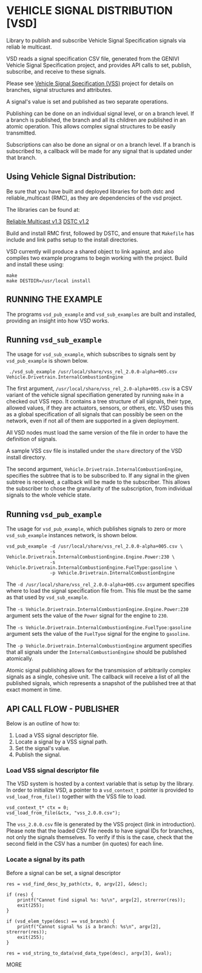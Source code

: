 # VEHICLE SIGNAL DISTRIBUTION [VSD]
Library to publish and subscribe Vehicle Signal Specification signals
via reliab le multicast.


VSD reads a signal specification CSV file, generated from the GENIVI
Vehicle Signal Specification project, and provides API calls to
set, publish, subscribe, and receive to these signals.

Please see [Vehicle Signal Specification (VSS)](https://github.com/GENIVI/vehicle_signal_specification)
project for details on branches, signal structures and attributes.

A signal\'s value is set and published as two separate operations.

Publishing can be done on an individual signal level, or on a branch
level. If a branch is published, the branch and all its children are
published in an atomic operation. This allows complex signal
structures to be easily transmitted.

Subscriptions can also be done an signal or on a branch level. If a
branch is subscribed to, a callback will be made for any signal that
is updated under that branch.

## Using Vehicle Signal Distribution:
Be sure that you have built and deployed libraries for both dstc and
reliable_multicast (RMC), as they are dependencies of the vsd project.

The libraries can be found at:

[Reliable Multicast v1.3](https://github.com/PDXostc/reliable_multicast/releases/tag/v1.3)
[DSTC v1.2](https://github.com/PDXostc/dstc/releases/tag/v1.2)


Build and install RMC first, followed by DSTC, and ensure that
`Makefile` has include and link paths setup to the install
directories.

VSD currently will produce a shared object to link against, and also
compiles two example programs to begin working with the project. Build
and install these using:

    make
    make DESTDIR=/usr/local install

## RUNNING THE EXAMPLE
The programs `vsd_pub_example` and `vsd_sub_examples` are built and
installed, providing an insight into how VSD works.

## Running `vsd_sub_example`
The usage for `vsd_sub_example`, which subscribes to signals sent
by `vsd_pub_example` is shown below.

     ./vsd_sub_example /usr/local/share/vss_rel_2.0.0-alpha+005.csv Vehicle.Drivetrain.InternalCombustionEngine

The first argument, `/usr/local/share/vss_rel_2.0-alpha+005.csv` is a CSV variant of the vehicle signal specifiation
generated by running `make` in a checked out VSS repo. It contains a tree structure of all signals,
their type, allowed values, if they are actuators, sensors, or others, etc. VSD uses this as a
global specification of all signals that can possibly be seen on the network, even if
not all of them are supported in a given deployment.

All VSD nodes must load the same version of the file in order to have the definition of signals.

A sample VSS csv file is installed under the `share` directory of the VSD install directory.

The second argument, `Vehicle.Drivetrain.InternalCombustionEngine`, specifies the subtree that
is to be subscribed to. If any signal in the given subtree is received, a callback will be made
to the subscriber. This allows the subscriber to chose the granularity of the subscription, from
individual signals to the whole vehicle state.

## Running `vsd_pub_example`
The usage for `vsd_pub_example`, which publishes signals to
zero or more `vsd_sub_example` instances network, is shown below.

    vsd_pub_example -d /usr/local/share/vss_rel_2.0.0-alpha+005.csv \
                    -s Vehicle.Drivetrain.InternalCombustionEngine.Engine.Power:230 \
                    -s Vehicle.Drivetrain.InternalCombustionEngine.FuelType:gasoline \
                    -p Vehicle.Drivetrain.InternalCombustionEngine

The `-d /usr/local/share/vss_rel_2.0.0-alpha+005.csv` argument
specifies where to load the signal specification file from. This file
must be the same as that used by `vsd_sub_example`.

The `-s Vehicle.Drivetrain.InternalCombustionEngine.Engine.Power:230`
argument sets the value of the `Power` signal for the engine to `230`.

The `-s Vehicle.Drivetrain.InternalCombustionEngine.FuelTyoe:gasoline`
argument sets the value of the `FuelTyoe` signal for the engine to `gasoline`.

The `-p Vehicle.Drivetrain.InternalCombustionEngine`
argument specifies that all signals under the `InternalCombustionEngine` should be published
atomically.

Atomic signal publishing allows for the transmission of arbitrarily complex signals as a single, cohesive unit.
The callback will receive a list of all the published signals, which represents a snapshot of the published tree
at that exact moment in time.

## API CALL FLOW - PUBLISHER
Below is an outline of how to:

1. Load a VSS signal descriptor file.
2. Locate a signal by a VSS signal path.
3. Set the signal\'s value.
4. Publish the signal.


### Load VSS signal descriptor file

The VSD system is hosted by a context variable that is setup by the library.
In order to initialize VSD, a pointer to a `vsd_context_t` pointer is provided
to `vsd_load_from_file()` together with the VSS file to load.

    vsd_context_t* ctx = 0;
    vsd_load_from_file(&ctx, "vss_2.0.0.csv");

The `vss_2.0.0.csv` file is generated by the VSS project (link in
introduction). Please note that the loaded CSV file needs to have
signal IDs for branches, not only the signals themselves.  To verify
if this is the case, check that the second field in the CSV has a
number (in quotes) for each line.

### Locate a signal by its path
Before a signal can be set, a signal descriptor



    res = vsd_find_desc_by_path(ctx, 0, argv[2], &desc);

    if (res) {
        printf("Cannot find signal %s: %s\n", argv[2], strerror(res));
        exit(255);
    }

    if (vsd_elem_type(desc) == vsd_branch) {
        printf("Cannot signal %s is a branch: %s\n", argv[2], strerror(res));
        exit(255);
    }

    res = vsd_string_to_data(vsd_data_type(desc), argv[3], &val);

MORE
